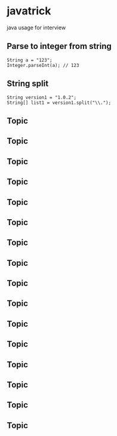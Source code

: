 # javatrick
java usage for interview

## Parse to integer from string
    String a = "123";
    Integer.parseInt(a); // 123


## String split
    String version1 = "1.0.2";
    String[] list1 = version1.split("\\.");



## Topic

## Topic

## Topic

## Topic

## Topic

## Topic

## Topic

## Topic

## Topic

## Topic

## Topic

## Topic

## Topic

## Topic

## Topic

## Topic
